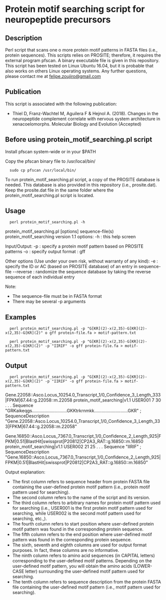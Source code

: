 # Protein motif searching script for neuropeptide precursors

## Description

Perl script that scans one o more protein motif patterns in FASTA files (i.e., protein sequences). This scripts relies on PROSITE; therefore, it requires the external program pfscan. A binary executable file is given in this repository. This script has been tested on Linux Ubuntu 16.04, but it is probable that also works on others Linux operating systems.
Any further questions, please contact me at felipe.zoujiro@gmail.com

## Publication

This script is associated with the following publication:

- Thiel D, Franz-Wachtel M, Aguilera F & Hejnol A. (2018). Changes in the neuropeptide complement correlate with nervous system architecture in xenacoelomorphs. Molecular Biology and Evolution (Accepted)

## Before using protein_motif_searching.pl script

Install pfscan system-wide or in your $PATH

Copy the pfscan binary file to /usr/local/bin/

      sudo cp pfscan /usr/local/bin/

To run protein_motif_searching.pl script, a copy of the PROSITE database is needed. This database is also provided in this repository (i.e., prosite.dat). Keep the prosite.dat file in the same folder where the protein_motif_searching.pl script is located.

## Usage

      perl protein_motif_searching.pl -h

protein_motif_searching.pl [options] sequence-file(s)
protein_motif_searching version 1.1 options:
-h : this help screen

Input/Output:
  -p <string> : specify a protein motif pattern based on PROSITE patterns
  -o <string> : specify output format : gff

Other options (Use under your own risk, without warranty of any kind):
  -e <string> : specify the ID or AC (based on PROSITE database) of an entry in sequence-file
  --reverse   : randomize the sequence database by taking the reverse sequence of each individual entry

Note:
  * The sequence-file must be in FASTA format
  * There may be several -p arguments

## Examples

      perl protein_motif_searching.pl -p "G[KR](2)-x(2,35)-G[KR](2)-x(2,35)-G[KR](2)" o gff protein-file.fa > motif-pattern.txt

      perl protein_motif_searching.pl -p "G[KR](2)-x(2,35)-G[KR](2)-x(2,35)-G[KR](2)" -p "IIRIF" -o gff protein-file.fa > motif-pattern.txt
      

## Output

      perl protein_motif_searching.pl -p "G[KR](2)-x(2,35)-G[KR](2)-x(2,35)-G[KR](2)" -p "IIRIF" -o gff protein-file.fa > motif-pattern.txt

Gene.22058::Asco.Locus_10254.0_Transcript_1/0_Confidence_3_Length_333|FPKM|67.44::g.22058::m.22058	protein_motif_searching|v1.1	USER001	7	30	.	.	.	Sequence "GRKaikeqgs............................GKKtrkrnmkk...........................GKR" ; SequenceDescription "Gene.22058::Asco.Locus_10254.0_Transcript_1/0_Confidence_3_Length_333|FPKM|67.44::g.22058::m.22058"

Gene.16850::Asco.Locus_7367.0_Transcript_1/0_Confidence_2_Length_925|FPKM|0.51|BlastHit|swissprot|P20812|CP2A3_RAT::g.16850::m.16850	protein_motif_searching|v1.1	USER002	21	25	.	.	.	Sequence "IIRIF" ; SequenceDescription "Gene.16850::Asco.Locus_7367.0_Transcript_1/0_Confidence_2_Length_925|FPKM|0.51|BlastHit|swissprot|P20812|CP2A3_RAT::g.16850::m.16850"

Output explanation:

- The first column refers to sequence header from protein FASTA file containing the user-defined protein motif pattern (i.e., protein motif pattern used for searching).
- The second column refers to the name of the script and its version.
- The third column refers to arbitrary names for protein motif pattern used for searching (i.e., USER001 is the first protein motif pattern used for searching, while USER002 is the second motif pattern used for searching, etc.,).
- The fourth column refers to start position where user-defined protein motif pattern was found in the corresponding protein sequence.
- The fifth column refers to the end position where user-defined motif pattern was found in the corresponding protein sequence.
- The sixth, seventh and eighth columns are used for output format purposes. 
In fact, these columns are no informative.
- The ninth column refers to amino acid sequences (in CAPITAL letters) corresponding to the user-defined motif patterns. Depending on the user-defined motif pattern, you will obtain the amino acids (LOWER-CASE letter) surrounding the user-defined motif pattern used for searching.
- The tenth column refers to sequence description from the protein FASTA file containing the user-defined motif pattern (i.e., motif pattern used for searching).
